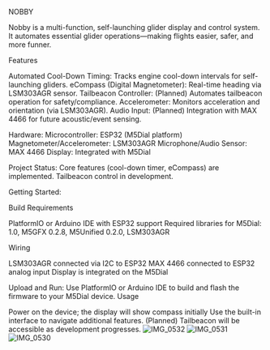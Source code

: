 NOBBY

Nobby is a multi-function, self-launching glider display and control system. It automates essential glider operations—making flights easier, safer, and more funner.

Features

Automated Cool-Down Timing: Tracks engine cool-down intervals for self-launching gliders.
eCompass (Digital Magnetometer): Real-time heading via LSM303AGR sensor.
Tailbeacon Controller: (Planned) Automates tailbeacon operation for safety/compliance.
Accelerometer: Monitors acceleration and orientation (via LSM303AGR).
Audio Input: (Planned) Integration with MAX 4466 for future acoustic/event sensing.

Hardware:
Microcontroller: ESP32 (M5Dial platform)
Magnetometer/Accelerometer: LSM303AGR
Microphone/Audio Sensor: MAX 4466
Display: Integrated with M5Dial

Project Status:
Core features (cool-down timer, eCompass) are implemented.
Tailbeacon control in development.

Getting Started:

Build Requirements

PlatformIO or Arduino IDE with ESP32 support
Required libraries for M5Dial: 1.0, M5GFX 0.2.8, M5Unified 0.2.0, LSM303AGR

Wiring

LSM303AGR connected via I2C to ESP32
MAX 4466 connected to ESP32 analog input
Display is integrated on the M5Dial

Upload and Run:
Use PlatformIO or Arduino IDE to build and flash the firmware to your M5Dial device.
Usage

Power on the device; the display will show compass initially
Use the built-in interface to navigate additional features.
(Planned) Tailbeacon will be accessible as development progresses.
![IMG_0532](https://github.com/user-attachments/assets/493f5045-d8d0-46be-abe3-a38e8b9b6621)
![IMG_0531](https://github.com/user-attachments/assets/516c7c49-e209-4100-9990-588169252220)
![IMG_0530](https://github.com/user-attachments/assets/035f390f-9f4e-4a23-a005-792072350df6)
